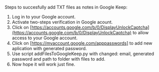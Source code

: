 Steps to succesfully add TXT files as notes in Google Keep:
1. Log in to your Google account.
2. Activate two-steps verification in Google acount.
3. Click on [https://accounts.google.com/b/0/DisplayUnlockCaptcha](https://accounts.google.com/b/0/DisplayUnlockCaptcha) to allow access to your Google account.
4. Click on [https://myaccount.google.com/apppasswords] to add new aplication with generated password.
5. Use script addFilesToGoogleKeep.py with changed: email, generated password and path to folder with files to add.
6. Now hope it will work just fine.

